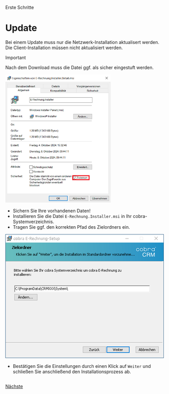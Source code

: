Erste Schritte

# Update
  
Bei einem Update muss nur die Netzwerk-Installation aktualisert werden. Die Client-Installation müssen nicht aktualisiert werden. 
 
> [!IMPORTANT]
> Nach dem Download muss die Datei ggf. als sicher eingestuft werden.
> 
> <img src="/docs/Zulassen.webp" alt="Zulassen" Height="400"/> 

- Sichern Sie Ihre vorhandenen Daten!
- Installieren Sie die Datei `E-Rechnung.Installer.msi` in Ihr cobra-Systemverzeichnis.
- Tragen Sie ggf. den korrekten Pfad des Zielordners ein.

<img src="/docs/System_Installation.webp" alt="Installation"/>

- Bestätigen Sie die Einstellungen durch einen Klick auf `Weiter` und schließen Sie anschließend den Installationsprozess ab.
 

## 
 
[Nächste](./Hilfe.md)
 
